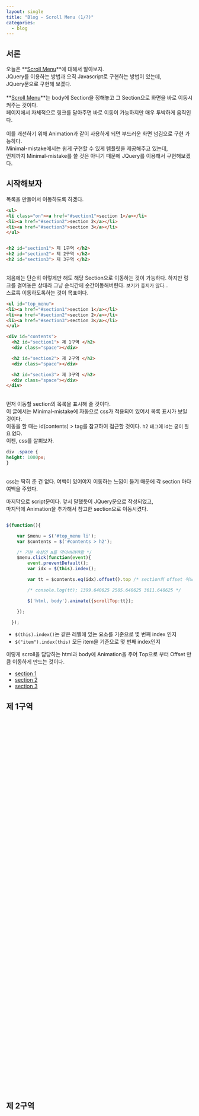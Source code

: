 ```yaml
---
layout: single
title: "Blog - Scroll Menu (1/?)"
categories:
  - blog
---
```


## 서론

오늘은 **<u>Scroll Menu</u>**에 대해서 알아보자. <br>
JQuery를 이용하는 방법과 오직 Javascript로 구현하는 방법이 있는데, <br> 
JQuery문으로 구현해 보겠다. <br><br>
**<u>Scroll Menu</u>**는 body에 Section을 정해놓고 그 Section으로 화면을 바로 이동시켜주는 것이다.<br>
페이지에서 자체적으로 링크를 달아주면 바로 이동이 가능하지만 매우 투박하게 움직인다.<br><br>
이를 개선하기 위해 Animation과 같이 사용하게 되면 부드러운 화면 넘김으로 구현 가능하다.<br>
Minimal-mistake에서는 쉽게 구현할 수 있게 템플릿을 제공해주고 있는데,<br>
언제까지 Minimal-mistake를 쓸 것은 아니기 때문에 JQuery를 이용해서 구현해보겠다. 

## 시작해보자

목록을 만들어서 이동하도록 하겠다.

```html
<ul>
<li class="on"><a href="#section1">section 1</a></li>
<li><a href="#section2">section 2</a></li>
<li><a href="#section3">section 3</a></li>
</ul>


<h2 id="section1"> 제 1구역 </h2>
<h2 id="section2"> 제 2구역 </h2>
<h2 id="section3"> 제 3구역 </h2>

```

<br>
처음에는 단순히 이렇게만 해도 해당 Section으로 이동하는 것이 가능하다. 하지만 링크를 걸어놓은 상태라
그냥 순식간에 순간이동해버린다. <font size=2> 보기가 좋지가 않다... </font> <br>
스르륵 이동하도록하는 것이 목표이다.<br>


```html
<ul id="top_menu">
<li><a href="#section1">section 1</a></li>
<li><a href="#section2">section 2</a></li>
<li><a href="#section3">section 3</a></li>
</ul>

<div id="contents">
  <h2 id="section1"> 제 1구역 </h2>
  <div class="space"></div>

  <h2 id="section2"> 제 2구역 </h2>
  <div class="space"></div>

  <h2 id="section3"> 제 3구역 </h2>
  <div class="space"></div>
</div>
```

<br>
먼저 이동할 section의 목록을 표시해 줄 것이다.<br>
이 글에서는 Minimal-mistake에 자동으로 css가 적용되어 있어서 목록 표시가 보일 것이다.<br>
이동을 할 때는 id(contents) > tag를 참고하여 접근할 것이다. <font size=2> h2 태그에 id는 굳이 필요 없다.</font> <br>
이젠, css를 살펴보자. 
<br>

```css
div .space {
height: 1000px;
}
```

<br>
css는 딱히 준 건 없다. 여백이 있어야지 이동하는 느낌이 들기 때문에 각 section 마다 여백을 주었다.
<br>

마지막으로 script문이다. 앞서 말했듯이 JQuery문으로 작성되었고,<br>
마지막에 Animation을 추가해서 참고한 section으로 이동시켰다.

```javascript

$(function(){

    var $menu = $('#top_menu li');
    var $contents = $('#contents > h2');

    /* 기본 속성인 a를 막아버려야함 */
    $menu.click(function(event){
        event.preventDefault();
        var idx = $(this).index();

        var tt = $contents.eq(idx).offset().top /* section의 offset 어느정도 떨어져있는지 확인 */

        /* console.log(tt); 1399.640625 2505.640625 3611.640625 */

        $('html, body').animate({scrollTop:tt});

    });

  });

```

* `$(this).index()`는 같은 레벨에 있는 요소를 기준으로 볓 번째 index 인지
* `$("item").index(this)` 모든 item을 기준으로 몇 번째 index인지

이렇게 scroll을 담당하는 html과 body에 Animation을 주어 Top으로 부터 Offset 만큼 이동하게 만드는 것이다.

<script src="https://code.jquery.com/jquery-3.3.1.min.js"></script>
<script src="../../js/scroll_menu.js" type="text/javascript"></script>

<style>

div .space {
height: 1000px;
}

</style>

<ul id="top_menu">
<li class="on"><a href="#section1">section 1</a></li>
<li><a href="#section2">section 2</a></li>
<li><a href="#section3">section 3</a></li>
</ul>


<div id="contents">
  <h2 id="section1"> 제 1구역 </h2>
  <div class="space"></div>

  <h2 id="section2"> 제 2구역 </h2>
  <div class="space"></div>

  <h2 id="section3"> 제 3구역 </h2>
  <div class="space"></div>
</div>


## 마무리

혹시 github blog에서 local한 js파일을 어느 파일에서 관리해야할 지 모르는 사람이 있을까 싶어<br>
적는다. post가 있는 folder 기준으로 `../../`를 해주면 root로 이동하게 된다.<br>
directory 구조마다 다를 수 있으니, 작동하지 않는 사람은<br>
console[f12키 -> console]로 404 Error가 뜨는 지 확인해가면서 root 위치를 찾아주자.<br> 

Root가 확인되었다면, 그 곳에 directory를 하나 만든 다음 그 안에 넣어줘서 관리하자.<br>
Post할 md폴더 까지는 local한 주소로 불러오진 못하는 듯하다.
<font size=2> github에 업로드하고 쓸 주소면 github repository 내에 upload해서 url로 불러오면 된다.</font><br>


내용은 [Rock's Easyweb Youtube](https://www.youtube.com/watch?v=IxRRA-lXx1Q)를 참고하였습니다.<br>
해당 내용은 상기 링크의 내용을 재구성하기 보다는 제가 이해하기 위해 정리한 것입니다.<br>
더 자세한 내용은 해당 블로그에 있으니 참고해주시면 감사하겠습니다.
